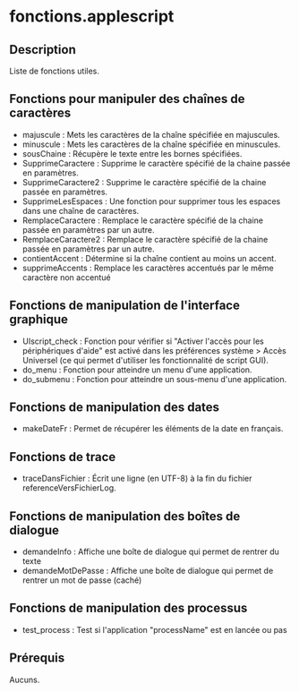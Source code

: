 # fonctions.applescript #

## Description ##

Liste de fonctions utiles.

## Fonctions pour manipuler des chaînes de caractères ##

- majuscule : Mets les caractères de la chaîne spécifiée en majuscules.
- minuscule : Mets les caractères de la chaîne spécifiée en minuscules.
- sousChaine : Récupère le texte entre les bornes spécifiées.
- SupprimeCaractere : Supprime le caractère spécifié de la chaine passée en paramètres.
- SupprimeCaractere2 : Supprime le caractère spécifié de la chaine passée en paramètres.
- SupprimeLesEspaces : Une fonction pour supprimer tous les espaces dans une chaîne de caractères.
- RemplaceCaractere : Remplace le caractère spécifié de la chaine passée en paramètres par un autre.
- RemplaceCaractere2 : Remplace le caractère spécifié de la chaine passée en paramètres par un autre.
- contientAccent : Détermine si la chaîne contient au moins un accent.
- supprimeAccents : Remplace les caractères accentués par le même caractère non accentué


## Fonctions de manipulation de l'interface graphique ##

- UIscript_check : Fonction pour vérifier si "Activer l'accès pour les périphériques d'aide" est activé dans les préférences système > Accès Universel (ce qui permet d'utiliser les fonctionnalité de script GUI).
- do_menu : Fonction pour atteindre un menu d'une application.
- do_submenu : Fonction pour atteindre un sous-menu d'une application.


## Fonctions de manipulation des dates ##

- makeDateFr : Permet de récupérer les éléments de la date en français.


## Fonctions de trace ##

- traceDansFichier : Écrit une ligne (en UTF-8) à la fin du fichier referenceVersFichierLog.


## Fonctions de manipulation des boîtes de dialogue ##

- demandeInfo : Affiche une boîte de dialogue qui permet de rentrer du texte
- demandeMotDePasse : Affiche une boîte de dialogue qui permet de rentrer un mot de passe (caché)


## Fonctions de manipulation des processus ##

- test_process : Test si l'application "processName" est en lancée ou pas


## Prérequis ##

Aucuns.

